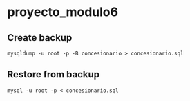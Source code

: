 # proyecto_modulo6

## Create backup
```console
mysqldump -u root -p -B concesionario > concesionario.sql
```

## Restore from backup
```console
mysql -u root -p < concesionario.sql
```

